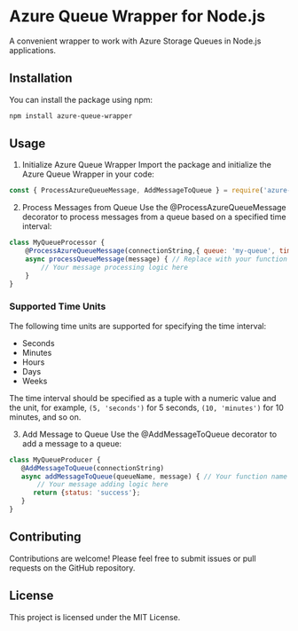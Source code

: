 # Azure Queue Wrapper for Node.js

A convenient wrapper to work with Azure Storage Queues in Node.js applications.

## Installation

You can install the package using npm:

```bash
npm install azure-queue-wrapper
```

## Usage

1. Initialize Azure Queue Wrapper
Import the package and initialize the Azure Queue Wrapper in your code:

```javascript
const { ProcessAzureQueueMessage, AddMessageToQueue } = require('azure-queue-wrapper');
```

2. Process Messages from Queue
Use the @ProcessAzureQueueMessage decorator to process messages from a queue based on a specified time interval:

```javascript
class MyQueueProcessor {
    @ProcessAzureQueueMessage(connectionString,{ queue: 'my-queue', timeInterval: [5, 'seconds'], maxRetry: 3, deadLetterQueue: 'poison-queue-name' }) // Replace with your queue name, retries count(default: 3), interval (default:5 seconds) and deadLetterQueue name( default: <queue-name>-poison)
    async processQueueMessage(message) { // Replace with your function name
        // Your message processing logic here
    }
}
```

### Supported Time Units

The following time units are supported for specifying the time interval:

- Seconds
- Minutes
- Hours
- Days
- Weeks

The time interval should be specified as a tuple with a numeric value and the unit, for example, `(5, 'seconds')` for 5 seconds, `(10, 'minutes')` for 10 minutes, and so on.

3. Add Message to Queue
Use the @AddMessageToQueue decorator to add a message to a queue:

```javascript
class MyQueueProducer {
   @AddMessageToQueue(connectionString)
   async addMessageToQueue(queueName, message) { // Your function name
       // Your message adding logic here
      return {status: 'success'};
   }
}
```

## Contributing

Contributions are welcome! Please feel free to submit issues or pull requests on the GitHub repository.

## License

This project is licensed under the MIT License.

